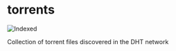 torrents 
========
![Indexed](https://img.shields.io/badge/indexed-168490-blue)

Collection of torrent files discovered in the DHT network
